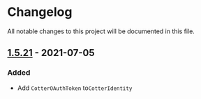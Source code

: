 # Changelog

All notable changes to this project will be documented in this file.

## [1.5.21] - 2021-07-05

### Added

- Add `CotterOAuthToken` to`CotterIdentity`

[1.5.21]: https://github.com/cotterapp/ios-sdk/compare/v1.5.20...v1.5.21
